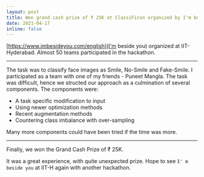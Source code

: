 ```yaml
---
layout: post
title: Won grand cash prize of ₹ 25K at ClassiFicon organized by I'm beside you. 
date: 2021-04-17 
inline: false
---
```



[https://www.imbesideyou.com/english](I'm beside you) organized at IIT-Hyderabad. Almost 50 teams participated in the hackathon. 


***


The task was to classify face images as Smile, No-Smile and Fake-Smile. I participated as a team with one of my friends - Puneet Mangla. The task was difficult, hence we structed our approach as a culmination of several components. The components were:

<ul>
    <li> A task specific modification to input </li>
    <li> Using newer optimization methods </li>
    <li> Recent augmentation methods </li>
    <li> Countering class imbalance with over-sampling </li>
</ul>

Many more components could have been tried if the time was more. 


***
Finally, we won the Grand Cash Prize of ₹ 25K. 


It was a great experience, with quite unexpected prize. Hope to see `I' m beside you` at IIT-H again with another hackathon. 

<!-- Announcements and news can be much longer than just quick inline posts. In fact, they can have all the features available for the standard blog posts. See below.

***

Jean shorts raw denim Vice normcore, art party High Life PBR skateboard stumptown vinyl kitsch. Four loko meh 8-bit, tousled banh mi tilde forage Schlitz dreamcatcher twee 3 wolf moon. Chambray asymmetrical paleo salvia, sartorial umami four loko master cleanse drinking vinegar brunch. <a href="https://www.pinterest.com" target="blank">Pinterest</a> DIY authentic Schlitz, hoodie Intelligentsia butcher trust fund brunch shabby chic Kickstarter forage flexitarian. Direct trade <a href="https://en.wikipedia.org/wiki/Cold-pressed_juice" target="blank">cold-pressed</a> meggings stumptown plaid, pop-up taxidermy. Hoodie XOXO fingerstache scenester Echo Park. Plaid ugh Wes Anderson, freegan pug selvage fanny pack leggings pickled food truck DIY irony Banksy.

#### Hipster list
<ul>
    <li>brunch</li>
    <li>fixie</li>
    <li>raybans</li>
    <li>messenger bag</li>
</ul>

Hoodie Thundercats retro, tote bag 8-bit Godard craft beer gastropub. Truffaut Tumblr taxidermy, raw denim Kickstarter sartorial dreamcatcher. Quinoa chambray slow-carb salvia readymade, bicycle rights 90's yr typewriter selfies letterpress cardigan vegan.

***

Pug heirloom High Life vinyl swag, single-origin coffee four dollar toast taxidermy reprehenderit fap distillery master cleanse locavore. Est anim sapiente leggings Brooklyn ea. Thundercats locavore excepteur veniam eiusmod. Raw denim Truffaut Schlitz, migas sapiente Portland VHS twee Bushwick Marfa typewriter retro id keytar.

> We do not grow absolutely, chronologically. We grow sometimes in one dimension, and not in another, unevenly. We grow partially. We are relative. We are mature in one realm, childish in another.
> —Anais Nin

Fap aliqua qui, scenester pug Echo Park polaroid irony shabby chic ex cardigan church-key Odd Future accusamus. Blog stumptown sartorial squid, gastropub duis aesthetic Truffaut vero. Pinterest tilde twee, odio mumblecore jean shorts lumbersexual. -->
